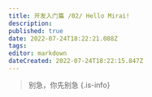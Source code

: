 ```yaml
---
title: 开发入门篇 /02/ Hello Mirai!
description: 
published: true
date: 2022-07-24T18:22:21.088Z
tags: 
editor: markdown
dateCreated: 2022-07-24T18:22:15.847Z
---
```


> 别急，你先别急
{.is-info}
